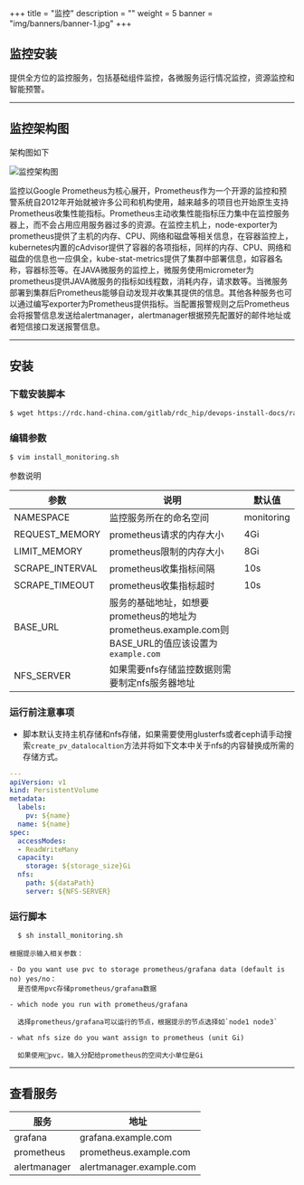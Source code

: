 +++
title = "监控"
description = ""
weight = 5
banner = "img/banners/banner-1.jpg"
+++

## 监控安装

提供全方位的监控服务，包括基础组件监控，各微服务运行情况监控，资源监控和智能预警。

---
## 监控架构图

架构图如下

![监控架构图](/img/docs/installation-configuration/development/monitoring-structure.jpeg)
<!--more-->

监控以Google Prometheus为核心展开，Prometheus作为一个开源的监控和预警系统自2012年开始就被许多公司和机构使用，越来越多的项目也开始原生支持Prometheus收集性能指标。Prometheus主动收集性能指标压力集中在监控服务器上，而不会占用应用服务器过多的资源。在监控主机上，node-exporter为prometheus提供了主机的内存、CPU、网络和磁盘等相关信息，在容器监控上，kubernetes内置的cAdvisor提供了容器的各项指标，同样的内存、CPU、网络和磁盘的信息也一应俱全，kube-stat-metrics提供了集群中部署信息，如容器名称，容器标签等。在JAVA微服务的监控上，微服务使用micrometer为prometheus提供JAVA微服务的指标如线程数，消耗内存，请求数等。当微服务部署到集群后Prometheus能够自动发现并收集其提供的信息。其他各种服务也可以通过编写exporter为Prometheus提供指标。当配置报警规则之后Prometheus会将报警信息发送给alertmanager，alertmanager根据预先配置好的邮件地址或者短信接口发送报警信息。

---
## 安装

### 下载安装脚本
   
  ```bash
  $ wget https://rdc.hand-china.com/gitlab/rdc_hip/devops-install-docs/raw/master/devops/monitoring/install_monitoring.sh 
  ```
    
### 编辑参数
  
  ```bash
  $ vim install_monitoring.sh
  ```

  参数说明

参数 | 说明 | 默认值  
--- | --- | --- 
NAMESPACE |监控服务所在的命名空间| monitoring 
REQUEST_MEMORY |prometheus请求的内存大小 | 4Gi  
LIMIT_MEMORY | prometheus限制的内存大小 | 8Gi 
SCRAPE_INTERVAL|prometheus收集指标间隔 | 10s
SCRAPE_TIMEOUT |prometheus收集指标超时 | 10s
BASE_URL| 服务的基础地址，如想要prometheus的地址为prometheus.example.com则BASE_URL的值应该设置为`example.com`| 
NFS_SERVER|如果需要nfs存储监控数据则需要制定nfs服务器地址|

### 运行前注意事项

- 脚本默认支持主机存储和nfs存储，如果需要使用glusterfs或者ceph请手动搜索`create_pv_datalocaltion`方法并将如下文本中关于nfs的内容替换成所需的存储方式。

```yml
---
apiVersion: v1
kind: PersistentVolume
metadata:
  labels:
    pv: ${name}
  name: ${name}
spec:
  accessModes:
  - ReadWriteMany
  capacity:
    storage: ${storage_size}Gi
  nfs:
    path: ${dataPath}
    server: ${NFS-SERVER}
```

### 运行脚本

```bash
  $ sh install_monitoring.sh
```

    根据提示输入相关参数：

    - Do you want use pvc to storage prometheus/grafana data (default is no) yes/no：   
      是否使用pvc存储prometheus/grafana数据

    - which node you run with prometheus/grafana 
      
      选择prometheus/grafana可以运行的节点，根据提示的节点选择如`node1 node3`
    
    - what nfs size do you want assign to prometheus (unit Gi)

      如果使用pvc，输入分配给prometheus的空间大小单位是Gi

---
##  查看服务

|服务  | 地址|
|--- | ---| 
|grafana | grafana.example.com |
|prometheus| prometheus.example.com |
|alertmanager| alertmanager.example.com |
